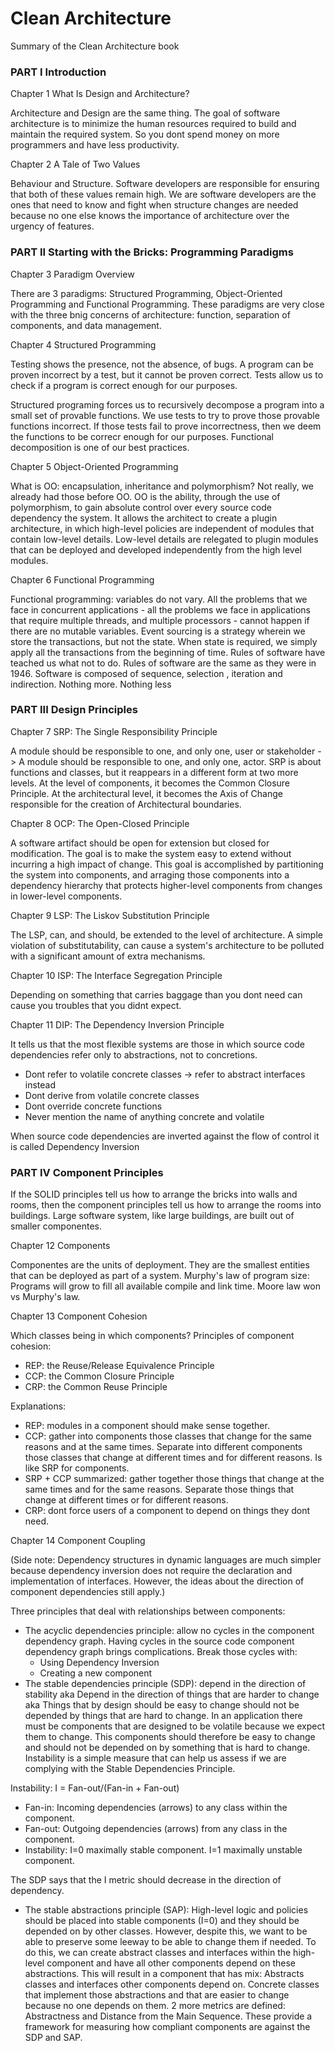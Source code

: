 # Clean Architecture
Summary of the Clean Architecture book

### PART I Introduction

Chapter 1 What Is Design and Architecture?


Architecture and Design are the same thing. The goal of software architecture is to minimize the human resources required to build and maintain the required system. So you dont spend money on more programmers and have less productivity.

Chapter 2 A Tale of Two Values

Behaviour and Structure. Software developers are responsible for ensuring that both of these values remain high. We are software developers are the ones that need to know and fight when structure changes are needed because no one else knows the importance of architecture over the urgency of features. 

### PART II Starting with the Bricks: Programming Paradigms

Chapter 3 Paradigm Overview


There are 3 paradigms: Structured Programming, Object-Oriented Programming and Functional Programming. These paradigms are very close with the three bnig concerns of architecture: function, separation of components, and data management.

Chapter 4 Structured Programming

Testing shows the presence, not the absence, of bugs. A program can be proven incorrect by a test, but it cannot be proven correct. Tests allow us to check if a program is correct enough for our purposes.

Structured programing forces us to recursively decompose a program into a small set of provable functions. We use tests to try to prove those provable functions incorrect. If those tests fail to prove incorrectness, then we deem the functions to be correcr enough for our purposes.
Functional decomposition is one of our best practices.

Chapter 5 Object-Oriented Programming

What is OO: encapsulation, inheritance and polymorphism? Not really, we already had those before OO. OO is the ability, through the use of polymorphism, to gain absolute control over every source code dependency the system. It allows the architect to create a plugin architecture, in which high-level policies are independent of modules that contain low-level details. Low-level details are relegated to plugin modules that can be deployed and developed independently from the high level modules.

Chapter 6 Functional Programming

Functional programming: variables do not vary.
All the problems that we face in concurrent applications - all the problems we face in applications that require multiple threads, and multiple processors - cannot happen if there are no mutable variables.
Event sourcing is a strategy wherein we store the transactions, but not the state. When state is required, we simply apply all the transactions from the beginning of time. Rules of software have teached us what not to do.
Rules of software are the same as they were in 1946.
Software is composed of sequence, selection , iteration and indirection. Nothing more. Nothing less

### PART III Design Principles

Chapter 7 SRP: The Single Responsibility Principle

A module should be responsible to one, and only one, user or stakeholder -> A module should be responsible to one, and only one, actor.
SRP is about functions and classes, but it reappears in a  different form at two more levels. At the level of components, it becomes the Common Closure Principle. At the architectural level, it becomes the Axis of Change responsible for the creation of Architectural boundaries.

Chapter 8 OCP: The Open-Closed Principle

A software artifact should be open for extension but closed for modification. The goal is to make the system easy to extend without incurring a high impact of change. This goal is accomplished by partitioning the system into components, and arraging those components into a dependency hierarchy that protects higher-level components from changes in lower-level components.

Chapter 9 LSP: The Liskov Substitution Principle

The LSP, can, and should, be extended to the level of architecture. A simple violation of substitutability, can cause a system's architecture to be polluted with a significant amount of extra mechanisms.

Chapter 10 ISP: The Interface Segregation Principle

Depending on something that carries baggage than you dont need can cause you troubles that you didnt expect.

Chapter 11 DIP: The Dependency Inversion Principle

It tells us that the most flexible systems are those in which source code dependencies refer only to abstractions, not to concretions.
- Dont refer to volatile concrete classes -> refer to abstract interfaces instead
- Dont derive from volatile concrete classes
- Dont override concrete functions
- Never mention the name of anything concrete and volatile

When source code dependencies are inverted against the flow of control it is called Dependency Inversion

### PART IV Component Principles
If the SOLID principles tell us how to arrange the bricks into walls and rooms, then the component principles tell us how to arrange the rooms into buildings. Large software system, like large buildings, are built out of smaller componentes.

Chapter 12 Components

Componentes are the units of deployment. They are the smallest entities that can be deployed as part of a system.
Murphy's law of program size: Programs will grow to fill all available compile and link time. Moore law won vs Murphy's law.

Chapter 13 Component Cohesion

Which classes being in which components?
Principles of component cohesion:
- REP: the Reuse/Release Equivalence Principle
- CCP: the Common Closure Principle
- CRP: the Common Reuse Principle

Explanations:
- REP: modules in a component should make sense together.
- CCP: gather into components those classes that change for the same reasons and at the same times. Separate into different components those classes that change at different times and for different reasons. Is like SRP for components.
- SRP + CCP summarized: gather together those things that change at the same times and for the same reasons. Separate those things that change at different times or for different reasons.
- CRP: dont force users of a component to depend on things they dont need.

Chapter 14 Component Coupling

(Side note: Dependency structures in dynamic languages are much simpler because dependency inversion does not require the declaration and implementation of interfaces. However, the ideas about the direction of component dependencies still apply.)

Three principles that deal with relationships between components:
- The acyclic dependencies principle: allow no cycles in the component dependency graph. Having cycles in the source code component dependency graph brings complications. Break those cycles with:
  - Using Dependency Inversion
  - Creating a new component
- The stable dependencies principle (SDP): depend in the direction of stability aka Depend in the direction of things that are harder to change aka Things that by design should be easy to change should not be depended by things that are hard to change. In an application there must be components that are designed to be volatile because we expect them to change. This components should therefore be easy to change and should not be depended on by something that is hard to change.
Instability is a simple measure that can help us assess if we are complying with the Stable Dependencies Principle.

Instability: I = Fan-out/(Fan-in + Fan-out)
- Fan-in: Incoming dependencies (arrows) to any class within the component.
- Fan-out: Outgoing dependencies (arrows) from any class in the component.
- Instability: I=0 maximally stable component. I=1 maximally unstable component.

The SDP says that the I metric should decrease in the direction of dependency.

- The stable abstractions principle (SAP): High-level logic and policies should be placed into stable components (I=0) and they should be depended on by other classes.
However, despite this, we want to be able to preserve some leeway to be able to change them if needed. To do this, we can create abstract classes and interfaces within the high-level component and have all other components depend on these abstractions.
This will result in a component that has mix:
Abstracts classes and interfaces other components depend on.
Concrete classes that implement those abstractions and that are easier to change because no one depends on them.
2 more metrics are defined: Abstractness and Distance from the Main Sequence. These provide a framework for measuring how compliant components are against the SDP and SAP.


